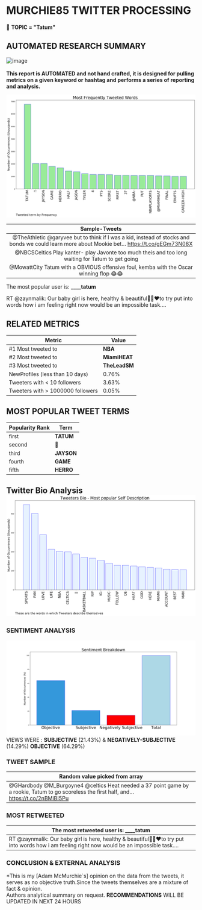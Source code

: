 # MURCHIE85 TWITTER PROCESSING 
&#x1F34E; **TOPIC = "Tatum"**

## AUTOMATED RESEARCH SUMMARY

![image](https://marketingplatform.google.com/about/static/images/gmp/analytics-smb-benefit.jpg)
<br></br>
<b> This report is AUTOMATED and not hand crafted, it is designed for pulling metrics on a given keyword or hashtag and performs a series of reporting and analysis.</b>



![image](TWEETS.png)



|                **Sample-Tweets**        |
| :-------------: |
| @TheAthletic @garyvee but to think if I was a kid, instead of stocks and bonds we could learn more about Mookie bet… https://t.co/gEGm73N08X |
| @NBCSCeltics Play kanter- play Javonte too much theis and too long waiting for Tatum to get going |
| @MowattCity Tatum with a OBVIOUS offensive foul, kemba with the Oscar winning flop 😂😂 |

The most popular user is: **____tatum**
<div class="alert alert-block alert-danger"> RT @zaynmalik: Our baby girl is here, healthy &amp; beautiful🙏🏽❤️to try put into words how i am feeling right now would be an impossible task.…</div>

## RELATED METRICS<br>
| Metric | Value |
| ------------- | ------------- |
| #1 Most tweeted to  | **NBA** |
| #2 Most tweeted to  | **MiamiHEAT** |
| #3 Most tweeted to  | **TheLeadSM** |
| NewProfiles (less than 10 days) | 0.76%  |
| Tweeters with < 10 followers  | 3.63%|
| Tweeters with > 1000000 followers  | 0.05%  |



## MOST POPULAR TWEET TERMS 


| Popularity Rank  | Term |
| ------------- | ------------- |
| first  | **TATUM**  |
| second  | **🏀**  |
| third  | **JAYSON** |
| fourth  | **GAME**  |
| fifth  | **HERRO**  |


## Twitter Bio Analysis![image](BIO.png)
### SENTIMENT ANALYSIS
![image](sentiment.png)
VIEWS WERE : **SUBJECTIVE**  (21.43%) & **NEGATIVELY-SUBJECTIVE** (14.29%) **OBJECTIVE** (64.29%)

### TWEET SAMPLE 
| Random value picked from array |
| ------------- |
|@GHardbody @M_Burgoyne4 @celtics Heat needed a 37 point game by a rookie, Tatum to go scoreless the first half, and… https://t.co/2nBMiBI5Pu |

### MOST RETWEETED 

| The most retweeted user is: **____tatum**  |
| ------------- |
| RT @zaynmalik: Our baby girl is here, healthy &amp; beautiful🙏🏽❤️to try put into words how i am feeling right now would be an impossible task.… |

### CONCLUSION & EXTERNAL ANALYSIS

*This is my [Adam McMurchie`s] opinion on the data from the tweets, it serves as no objective truth.Since the tweets themselves are a mixture of fact & opinion.<br>
Authors analytical summary on request.
**RECOMMENDATIONS** WILL BE UPDATED IN NEXT  24 HOURS <br>